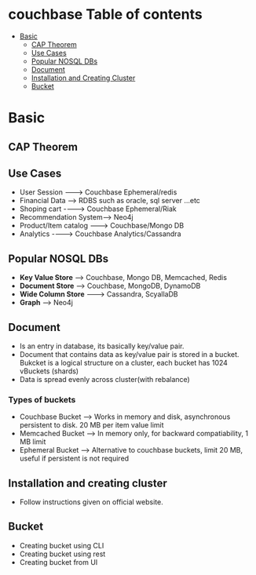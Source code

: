 # couchbase Table of contents
- [Basic](#basic)
  - [CAP Theorem](#Cap-Theorem)
  - [Use Cases](#use-cases)
  - [Popular NOSQL DBs](#popular-nosql-dbs)
  - [Document](#document)
  - [Installation and Creating Cluster](#installation-and-creating-cluster)
  - [Bucket](#bucket)
 
# Basic
## CAP Theorem
## Use Cases
- User Session ---> Couchbase Ephemeral/redis
- Financial Data --> RDBS such as oracle, sql server ...etc
- Shoping cart ----> Couchbase Ephemeral/Riak
- Recommendation System--> Neo4j
- Product/Item catalog ---> Couchbase/Mongo DB
- Analytics ----> Couchbase Analytics/Cassandra

## Popular NOSQL DBs
- **Key Value Store** --> Couchbase, Mongo DB, Memcached, Redis
- **Document Store** --> Couchbase, MongoDB, DynamoDB
- **Wide Column Store** ---> Cassandra, ScyallaDB
- **Graph** --> Neo4j
## Document
- Is an entry in database, its basically key/value pair.
- Document that contains data as key/value pair is stored in a bucket. Bukcket is a logical structure on a cluster, each bucket has 1024 vBuckets (shards)
- Data is spread evenly across cluster(with rebalance)
### Types of buckets
- Couchbase Bucket --> Works in memory and disk, asynchronous persistent to disk. 20 MB per item value limit
- Memcached Bucket --> In memory only, for backward compatiability, 1 MB limit
- Ephemeral Bucket --> Alternative to couchbase buckets, limit 20 MB, useful if persistent is not required 
## Installation and creating cluster
- Follow instructions given on official website.
## Bucket
- Creating bucket using CLI
- Creating bucket using rest
- Creating bucket from UI
  
